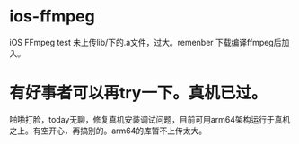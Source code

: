# ios-ffmpeg
iOS FFmpeg test
未上传lib/下的.a文件，过大。remenber 下载编译ffmpeg后加入。

# 有好事者可以再try一下。真机已过。

啪啪打脸，today无聊，修复真机安装调试问题，目前可用arm64架构运行于真机之上。有空开心，再搞别的。arm64的库暂不上传太大。

